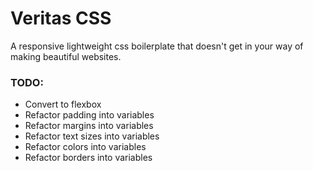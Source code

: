 # Veritas CSS
A responsive lightweight css boilerplate that doesn't get in your way of making beautiful websites.

### TODO:
* Convert to flexbox
* Refactor padding into variables
* Refactor margins into variables
* Refactor text sizes into variables
* Refactor colors into variables
* Refactor borders into variables
